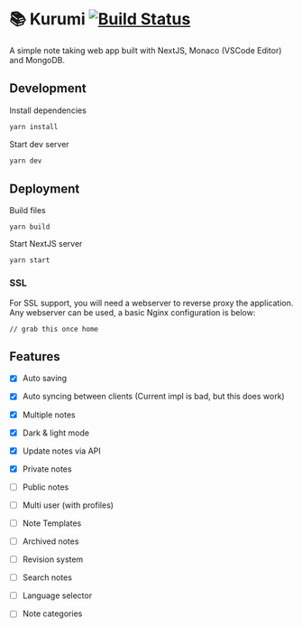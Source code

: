 # 📚 Kurumi [![Build Status](<https://ci.danielraybone.com/app/rest/builds/buildType:(id:Notes_Build)/statusIcon>)](https://ci.danielraybone.com/buildConfiguration/Notes_Build?mode=branches&guest=1)

A simple note taking web app built with NextJS, Monaco (VSCode Editor) and MongoDB.

## Development

Install dependencies

```bash
yarn install
```

Start dev server

```bash
yarn dev
```

## Deployment

Build files

```
yarn build
```

Start NextJS server

```
yarn start
```

### SSL

For SSL support, you will need a webserver to reverse proxy the application. Any webserver can be used, a basic Nginx configuration is below:

```nginx
// grab this once home
```

## Features

- [x] Auto saving  
- [x] Auto syncing between clients (Current impl is bad, but this does work) 
- [x] Multiple notes 
- [x] Dark & light mode
- [x] Update notes via API
- [x] Private notes
- [ ] Public notes
- [ ] Multi user (with profiles)
- [ ] Note Templates
- [ ] Archived notes
- [ ] Revision system
- [ ] Search notes
- [ ] Language selector
- [ ] Note categories

